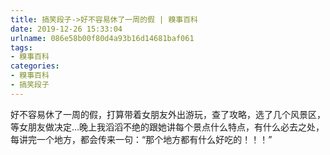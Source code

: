 ```yaml
---
title: 搞笑段子->好不容易休了一周的假 | 糗事百科
date: 2019-12-26 15:33:04
urlname: 086e58b00f80d4a93b16d14681baf061
tags: 
- 糗事百科
categories:
- 糗事百科
- 搞笑段子
---
```

好不容易休了一周的假，打算带着女朋友外出游玩，查了攻略，选了几个风景区，等女朋友做决定…晚上我滔滔不绝的跟她讲每个景点什么特点，有什么必去之处，每讲完一个地方，都会传来一句：“那个地方都有什么好吃的！！！”


